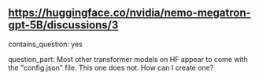 ## https://huggingface.co/nvidia/nemo-megatron-gpt-5B/discussions/3

contains_question: yes

question_part: Most other transformer models on HF appear to come with the "config.json" file.  This one does not.  How can I create one?
